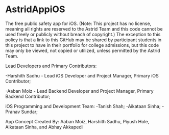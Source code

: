 # AstridAppiOS
The free public safety app for iOS. (Note: This project has no license, meaning all rights are reserved to the Astrid Team and this code cannot be used freely or publicly without breach of copyright.)
The exception to this policy is that a link to this GitHub may be shared by participant students in this project to have in their portfolio for college admissions, but this code may only be viewed, not copied or utilized, unless permitted by the Astrid Team.

Lead Developers and Primary Contributors:

-Harshith Sadhu - Lead iOS Developer and Project Manager, Primary iOS Contributor;

-Aaban Moiz - Lead Backend Developer and Project Manager, Primary Backend Contributor;

iOS Programming and Development Team:
-Tanish Shah;
-Aikataan Sinha;
-Pranav Sundar;

App Concept Created By: Aaban Moiz, Harshith Sadhu, Piyush Hole, Aikataan Sinha, and Abhay Akkapedi
